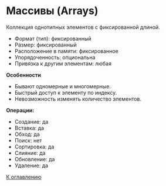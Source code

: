# Массивы (Arrays)

Коллекция однотипных элементов с фиксированной длиной.

- Формат (тип): фиксированный
- Размер: фиксированный
- Расположение в памяти: фиксированное
- Упорядоченность: опциональна
- Привязка к другим элементам: любая

**Особенности**
- Бывают одномерные и многомерные.
- Быстрый доступ к элементу по индексу.
- Невозможность изменять количество элементов.

**Операции:**
- Создание: да
- Вставка: да
- Обход: да
- Поиск: нет
- Сортировка: да
- Слияние: да
- Обновление: да
- Удаление: да

[К оглавлению](../README.md)
